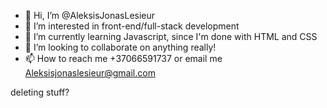- 👋 Hi, I’m @AleksisJonasLesieur
- 👀 I’m interested in front-end/full-stack development
- 🌱 I’m currently learning Javascript, since I'm done with HTML and CSS
- 💞️ I’m looking to collaborate on anything really!
- 📫 How to reach me +37066591737 or email me Aleksisjonaslesieur@gmail.com

<!---
AleksisJonasLesieur/AleksisJonasLesieur is a ✨ special ✨ repository because its `README.md` (this file) appears on your GitHub profile.
You can click the Preview link to take a look at your changes.
--->

deleting stuff?
